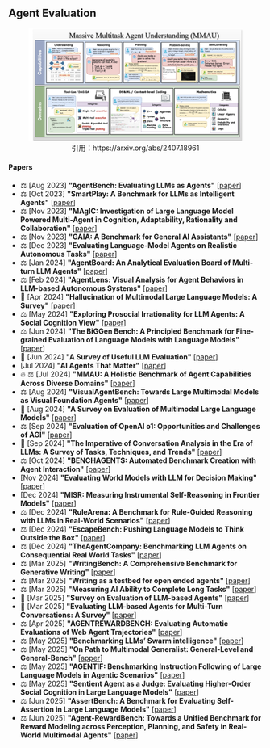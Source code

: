 ## Agent Evaluation

<figure style="text-align: center;">
    <img alt="" src="../assets/evaluation.png" width="500" />
    <figcaption style="text-align: center;">引用：https://arxiv.org/abs/2407.18961</figcaption>
</figure>

#### Papers
* ⚖️ [Aug 2023] **"AgentBench: Evaluating LLMs as Agents"** [[paper](https://arxiv.org/abs/2308.03688)]
* ⚖️ [Oct 2023] **"SmartPlay: A Benchmark for LLMs as Intelligent Agents"** [[paper](https://arxiv.org/abs/2310.01557)]
* ⚖️ [Nov 2023] **"MAgIC: Investigation of Large Language Model Powered Multi-Agent in Cognition, Adaptability, Rationality and Collaboration"** [[paper](https://arxiv.org/abs/2311.08562)]
* ⚖️ [Nov 2023] **"GAIA: A Benchmark for General AI Assistants"** [[paper](https://arxiv.org/abs/2311.12983)]
* ⚖️ [Dec 2023] **"Evaluating Language-Model Agents on Realistic Autonomous Tasks"** [[paper](https://arxiv.org/abs/2312.11671)]
* ⚖️ [Jan 2024] **"AgentBoard: An Analytical Evaluation Board of Multi-turn LLM Agents"** [[paper](https://arxiv.org/abs/2401.13178)]
* ⚖️ [Feb 2024] **"AgentLens: Visual Analysis for Agent Behaviors in LLM-based Autonomous Systems"** [[paper](https://arxiv.org/abs/2402.08995)]
* 📖 [Apr 2024] **"Hallucination of Multimodal Large Language Models: A Survey"** [[paper](https://arxiv.org/abs/2404.18930)]
* ⚖️ [May 2024] **"Exploring Prosocial Irrationality for LLM Agents: A Social Cognition View"** [[paper](https://arxiv.org/abs/2405.14744)]
* ⚖️ [Jun 2024] **"The BiGGen Bench: A Principled Benchmark for Fine-grained Evaluation of Language Models with Language Models"** [[paper](https://arxiv.org/abs/2406.05761)]
* 📖 [Jun 2024] **"A Survey of Useful LLM Evaluation"** [[paper](https://arxiv.org/abs/2406.00936)]
* [Jul 2024] **"AI Agents That Matter"** [[paper](https://arxiv.org/abs/2407.01502)]
* 🔥 ⚖️ [Jul 2024] **"MMAU: A Holistic Benchmark of Agent Capabilities Across Diverse Domains"** [[paper](https://arxiv.org/abs/2407.18961)]
* ⚖️ [Aug 2024] **"VisualAgentBench: Towards Large Multimodal Models as Visual Foundation Agents"** [[paper](https://arxiv.org/abs/2408.06327)]
* 📖 [Aug 2024] **"A Survey on Evaluation of Multimodal Large Language Models"** [[paper](https://arxiv.org/abs/2408.15769)]
* ⚖️ [Sep 2024] **"Evaluation of OpenAI o1: Opportunities and Challenges of AGI"** [[paper](https://arxiv.org/abs/2409.18486)]
* 📖 [Sep 2024] **"The Imperative of Conversation Analysis in the Era of LLMs: A Survey of Tasks, Techniques, and Trends"** [[paper](https://arxiv.org/abs/2409.14195)]
* ⚖️ [Oct 2024] **"BENCHAGENTS: Automated Benchmark Creation with Agent Interaction"** [[paper](https://arxiv.org/abs/2410.22584)]
* [Nov 2024] **"Evaluating World Models with LLM for Decision Making"** [[paper](https://arxiv.org/abs/2411.08794)]
* [Dec 2024] **"MISR: Measuring Instrumental Self-Reasoning in Frontier Models"** [[paper](https://arxiv.org/abs/2412.03904)]
* ⚖️ [Dec 2024] **"RuleArena: A Benchmark for Rule-Guided Reasoning with LLMs in Real-World Scenarios"** [[paper](https://arxiv.org/abs/2412.08972)]
* ⚖️ [Dec 2024] **"EscapeBench: Pushing Language Models to Think Outside the Box"** [[paper](https://arxiv.org/abs/2412.13549)]
* ⚖️ [Dec 2024] **"TheAgentCompany: Benchmarking LLM Agents on Consequential Real World Tasks"** [[paper](https://arxiv.org/abs/2412.14161)]
* ⚖️ [Mar 2025] **"WritingBench: A Comprehensive Benchmark for Generative Writing"** [[paper](https://arxiv.org/abs/2503.05244)]
* ⚖️ [Mar 2025] **"Writing as a testbed for open ended agents"** [[paper](https://arxiv.org/abs/2503.19711)]
* ⚖️ [Mar 2025] **"Measuring AI Ability to Complete Long Tasks"** [[paper](https://arxiv.org/abs/2503.14499)]
* 📖 [Mar 2025] **"Survey on Evaluation of LLM-based Agents"** [[paper](https://arxiv.org/abs/2503.16416)]
* 📖 [Mar 2025] **"Evaluating LLM-based Agents for Multi-Turn Conversations: A Survey"** [[paper](https://arxiv.org/abs/2503.22458)]
* ⚖️ [Apr 2025] **"AGENTREWARDBENCH: Evaluating Automatic Evaluations of Web Agent Trajectories"** [[paper](https://arxiv.org/abs/2504.08942)]
* ⚖️ [May 2025] **"Benchmarking LLMs’ Swarm intelligence"** [[paper](https://www.arxiv.org/abs/2505.04364)]
* ⚖️ [May 2025] **"On Path to Multimodal Generalist: General-Level and General-Bench"** [[apper](https://arxiv.org/abs/2505.04620)]
* ⚖️ [May 2025] **"AGENTIF: Benchmarking Instruction Following of Large Language Models in Agentic Scenarios"** [[paper](https://arxiv.org/abs/2505.16944)]
* ⚖️ [May 2025] **"Sentient Agent as a Judge: Evaluating Higher-Order Social Cognition in Large Language Models"** [[paper](https://arxiv.org/abs/2505.02847)]
* ⚖️ [Jun 2025] **"AssertBench: A Benchmark for Evaluating Self-Assertion in Large Language Models"** [[paper](https://arxiv.org/abs/2506.11110)]
* ⚖️ [Jun 2025] **"Agent-RewardBench: Towards a Unified Benchmark for Reward Modeling across Perception, Planning, and Safety in Real-World Multimodal Agents"** [[paper](https://arxiv.org/abs/2506.21252)]